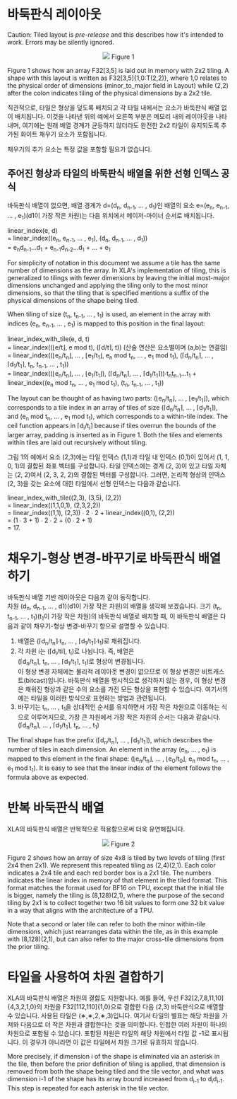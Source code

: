 # 바둑판식 레이아웃

Caution: Tiled layout is *pre-release* and this describes how it's intended to work. Errors may be silently ignored.

<p align="center">   <img src="images/xla_array_layout_figure1.png">   Figure 1 </p>

Figure 1 shows how an array F32[3,5] is laid out in memory with 2x2 tiling. A shape with this layout is written as F32[3,5]{1,0:T(2,2)}, where 1,0 relates to the physical order of dimensions (minor_to_major field in Layout) while (2,2) after the colon indicates tiling of the physical dimensions by a 2x2 tile.

직관적으로, 타일은 형상을 덮도록 배치되고 각 타일 내에서는 요소가 바둑판식 배열 없이 배치됩니다. 이것을 나타낸 위의 예에서 오른쪽 부분은 메모리 내의 레이아웃을 나타내며, 여기에는 원래 배열 경계가 균등하지 않더라도 완전한 2x2 타일이 유지되도록 추가된 화이트 채우기 요소가 포함됩니다.

채우기의 추가 요소는 특정 값을 포함할 필요가 없습니다.

## 주어진 형상과 타일의 바둑판식 배열을 위한 선형 인덱스 공식

바둑판식 배열이 없으면, 배열 경계가 d=(d<sub>n</sub>, d<sub>n-1</sub>, ... , d<sub>1</sub>)인 배열의 요소 e=(e<sub>n</sub>, e<sub>n-1</sub>, ... , e<sub>1</sub>)(d1이 가장 작은 차원)는 다음 위치에서 메이저-마이너 순서로 배치됩니다.

   linear_index(e, d) <br> = linear_index((e<sub>n</sub>, e<sub>n-1</sub>, ... , e<sub>1</sub>), (d<sub>n</sub>, d<sub>n-1</sub>, ... , d<sub>1</sub>)) <br> = e<sub>n</sub>d<sub>n-1</sub>...d<sub>1</sub> + e<sub>n-1</sub>d<sub>n-2</sub>...d<sub>1</sub> + ... + e<sub>1</sub>

For simplicity of notation in this document we assume a tile has the same number of dimensions as the array. In XLA's implementation of tiling, this is generalized to tilings with fewer dimensions by leaving the initial most-major dimensions unchanged and applying the tiling only to the most minor dimensions, so that the tiling that is specified mentions a suffix of the physical dimensions of the shape being tiled.

When tiling of size (t<sub>n</sub>, t<sub>n-1</sub>, ... , t<sub>1</sub>) is used, an element in the array with indices (e<sub>n</sub>, e<sub>n-1</sub>, ... , e<sub>1</sub>) is mapped to this position in the final layout:

   linear_index_with_tile(e, d, t) <br> = linear_index((⌊e/t⌋, e mod t), (⌈d/t⌉, t))     (산술 연산은 요소별이며 (a,b)는 연결임) <br> = linear_index((⌊e<sub>n</sub>/t<sub>n</sub>⌋, ... , ⌊e<sub>1</sub>/t<sub>1</sub>⌋, e<sub>n</sub> mod t<sub>n</sub>, ... , e<sub>1</sub> mod t<sub>1</sub>), (⌈d<sub>n</sub>/t<sub>n</sub>⌉, ... , ⌈d<sub>1</sub>/t<sub>1</sub>⌉, t<sub>n</sub>, t<sub>n-1</sub>, ... , t<sub>1</sub>)) <br> = linear_index((⌊e<sub>n</sub>/t<sub>n</sub>⌋, ... , ⌊e<sub>1</sub>/t<sub>1</sub>⌋), (⌈d<sub>n</sub>/t<sub>n</sub>⌉, ... , ⌈d<sub>1</sub>/t<sub>1</sub>⌉))∙t<sub>n</sub>t<sub>n-1</sub>...t<sub>1</sub> + linear_index((e<sub>n</sub> mod t<sub>n</sub>, ... , e<sub>1</sub> mod t<sub>1</sub>), (t<sub>n</sub>, t<sub>n-1</sub>, ... , t<sub>1</sub>))

The layout can be thought of as having two parts: (⌊e<sub>n</sub>/t<sub>n</sub>⌋, ... , ⌊e<sub>1</sub>/t<sub>1</sub>⌋), which corresponds to a tile index in an array of tiles of size (⌈d<sub>n</sub>/t<sub>n</sub>⌉, ... , ⌈d<sub>1</sub>/t<sub>1</sub>⌉), and (e<sub>n</sub> mod t<sub>n</sub>, ... , e<sub>1</sub> mod t<sub>1</sub>), which corresponds to a within-tile index. The ceil function appears in ⌈d<sub>i</sub>/t<sub>i</sub>⌉ because if tiles overrun the bounds of the larger array, padding is inserted as in Figure 1. Both the tiles and elements within tiles are laid out recursively without tiling.

그림 1의 예에서 요소 (2,3)에는 타일 인덱스 (1,1)과 타일 내 인덱스 (0,1)이 있어서 (1, 1, 0, 1)의 결합된 좌표 벡터를 구성합니다. 타일 인덱스에는 경계 (2, 3)이 있고 타일 자체는 (2, 2)여서 (2, 3, 2, 2)의 결합된 벡터를 구성합니다. 그러면, 논리적 형상의 인덱스 (2, 3)을 갖는 요소에 대한 타일에서 선형 인덱스는 다음과 같습니다.

   linear_index_with_tile((2,3), (3,5), (2,2)) <br> = linear_index((1,1,0,1), (2,3,2,2)) <br> = linear_index((1,1), (2,3)) ∙ 2 ∙ 2 + linear_index((0,1), (2,2)) <br> = (1 ∙ 3 + 1) ∙ 2 ∙ 2 + (0 ∙ 2 + 1) <br> = 17.

# 채우기-형상 변경-바꾸기로 바둑판식 배열하기

바둑판식 배열 기반 레이아웃은 다음과 같이 동작합니다.<br> 차원 (d<sub>n</sub>, d<sub>n-1</sub>, ... , d1)(d1이 가장 작은 차원)의 배열을 생각해 보겠습니다. 크기 (t<sub>n</sub>, t<sub>n-1</sub>, ... , t<sub>1</sub>)(t<sub>1</sub>이 가장 작은 차원)의 바둑판식 배열로 배치할 때, 이 바둑판식 배열은 다음과 같이 채우기-형상 변경-바꾸기 항으로 설명할 수 있습니다.

1. 배열은 (⌈d<sub>n</sub>/t<sub>n</sub>⌉∙t<sub>n</sub>, ... , ⌈d<sub>1</sub>/t<sub>1</sub>⌉∙t<sub>1</sub>)로 채워집니다.
2. 각 차원 i는 (⌈d<sub>i</sub>/ti⌉, t<sub>i</sub>)로 나뉩니다. 즉, 배열은 <br> (⌈d<sub>n</sub>/t<sub>n</sub>⌉, t<sub>n</sub>, ... , ⌈d<sub>1</sub>/t<sub>1</sub>⌉, t<sub>1</sub>)로 형상이 변경됩니다.<br> 이 형상 변경 자체에는 물리적 레이아웃 변경이 없으므로 이 형상 변경은 비트캐스트(bitcast)입니다. 바둑판식 배열을 명시적으로 생각하지 않는 경우, 이 형상 변경은 채워진 형상과 같은 수의 요소를 가진 모든 형상을 표현할 수 있습니다. 여기서의 예는 타일을 이러한 방식으로 표현하는 방법과 관련됩니다.
3. 바꾸기는 t<sub>n</sub>, ... , t<sub>1</sub>을 상대적인 순서를 유지하면서 가장 작은 차원으로 이동하는 식으로 이루어지므로, 가장 큰 차원에서 가장 작은 차원의 순서는 다음과 같습니다.<br> (⌈d<sub>n</sub>/t<sub>n</sub>⌉, ... , ⌈d<sub>1</sub>/t<sub>1</sub>⌉, t<sub>n</sub>, ... , t<sub>1</sub>)

The final shape has the prefix
     (⌈d<sub>n</sub>/t<sub>n</sub>⌉, ... , ⌈d<sub>1</sub>/t<sub>1</sub>⌉), which describes the number of tiles in each dimension. An element in the array (e<sub>n</sub>, ... , e<sub>1</sub>) is mapped to this element in the final shape:
     (⌊e<sub>n</sub>/t<sub>n</sub>⌋, ... , ⌊e<sub>0</sub>/t<sub>0</sub>⌋, e<sub>n</sub> mod t<sub>n</sub>, ... , e<sub>1</sub> mod t<sub>1</sub>). It is easy to see that the linear index of the element follows the formula above as expected.

# 반복 바둑판식 배열

XLA의 바둑판식 배열은 반복적으로 적용함으로써 더욱 유연해집니다.

<p align="center">   <img src="images/xla_array_layout_figure2.png">   Figure 2 </p>

Figure 2 shows how an array of size 4x8 is tiled by two levels of tiling (first 2x4 then 2x1). We represent this repeated tiling as (2,4)(2,1). Each color indicates a 2x4 tile and each red border box is a 2x1 tile. The numbers indicates the linear index in memory of that element in the tiled format. This format matches the format used for BF16 on TPU, except that the initial tile is bigger, namely the tiling is (8,128)(2,1), where the purpose of the second tiling by 2x1 is to collect together two 16 bit values to form one 32 bit value in a way that aligns with the architecture of a TPU.

Note that a second or later tile can refer to both the minor within-tile dimensions, which just rearranges data within the tile, as in this example with (8,128)(2,1), but can also refer to the major cross-tile dimensions from the prior tiling.

# 타일을 사용하여 차원 결합하기

XLA의 바둑판식 배열은 차원의 결합도 지원합니다. 예를 들어, 우선 F32[2,7,8,11,10]{4,3,2,1,0}의 차원을 F32[112,110]{1,0}으로 결합한 다음 (2,3) 바둑판식으로 배열할 수 있습니다. 사용된 타일은 (∗,∗,2,∗,3)입니다. 여기서 타일의 별표는 해당 차원을 가져와 다음으로 더 작은 차원과 결합한다는 것을 의미합니다. 인접한 여러 차원이 하나의 차원으로 포함될 수 있습니다. 포함된 차원은 타일의 해당 차원에서 타일 값 -1로 표시됩니다. 이 경우가 아니라면 이 값은 타일에서 차원 크기로 유효하지 않습니다.

More precisely, if dimension i of the shape is eliminated via an asterisk in the tile, then before the prior definition of tiling is applied, that dimension is removed from both the shape being tiled and the tile vector, and what was dimension i-1 of the shape has its array bound increased from d<sub>i-1</sub> to d<sub>i</sub>d<sub>i-1</sub>. This step is repeated for each asterisk in the tile vector.
